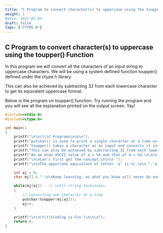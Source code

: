 ```yaml
---
title: "C Program to convert character(s) to uppercase using the toupper() Function"
weight: 1
#date: 2021-02-05
draft: false
tags: ["CTYPE.H"]
---
```


## C Program to convert character(s) to uppercase using the toupper() Function

In this program we will convert all the characters of an input string to uppercase characters. We will be using a system defined function toupper() defined under the ctype.h library.

This can also be achieved by subtracting 32 from each lowercase character to get its equivalent uppercase format.

Below is the program on toupper() function. Try running the program and you will see all the explanation printed on the output screen. Yay!

```c
#include<stdio.h>
#include<ctype.h>

int main()
{
    printf("\n\n\t\tC Programs\n\n\n");
    printf("putchar() is used to print a single character at a time on the console.\n\n\n");
    printf("toupper() takes a character as an input and converts it into an equivalent upper-case character.\n\n\n");
    printf("This can also be achieved by subtracting 32 from each lowercase character\n to get its equivalent uppercase format. \n\n\n");
    printf("As we know ASCII value of a = %d and that of A = %d.\n\n\n ",'a','A');
    printf("\n\nLet's first get the concept:\n\n\n ");
    printf("\n\nThe uppercase equivalent of letter 'a' is %c.\n\n ",'a'-32);

    int aj = 0;
    char mj[] = " \n\nKeep learning, as what you know will never be enough!\n\n";

    while(mj[aj])   // until string terminates
    {
        // converting one character at a time
        putchar(toupper(mj[aj]));
        aj++;
    }

    printf("\n\n\t\t\tCoding is Fun !\n\n\n");
    return 0;
}
```
